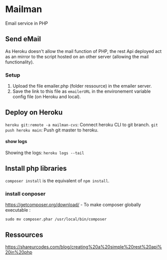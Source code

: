 # Mailman
Email service in PHP

## Send eMail
As Heroku doesn't allow the mail function of PHP, the rest Api deployed act as an mirror to the script hosted on an other server (allowing the mail functionality). 

### Setup
1. Upload the file emailer.php (folder ressource) in the emailer server.
2. Save the link to this file as `emailerURL` in the environement variable config file (on Heroku and local). 


## Deploy on Heroku
`heroku git:remote -a mailman-cvs`: Connect heroku CLI to git branch. 
`git push heroku main`: Push git master to heroku.

#### show logs 
Showing the logs: `heroku logs --tail`

## Install php libraries
`composer install` is the equivalent of `npm install`.

### install conposer
https://getcomposer.org/download/ - To make composer globally executable : 
```
sudo mv composer.phar /usr/local/bin/composer
```

## Ressources
https://shareurcodes.com/blog/creating%20a%20simple%20rest%20api%20in%20php